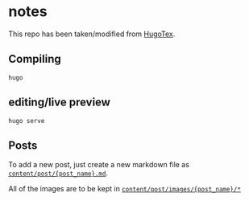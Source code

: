 # notes

This repo has been taken/modified from [HugoTex](https://github.com/HelloRusk/HugoTeX).

## Compiling

```
hugo
```

## editing/live preview

```
hugo serve
```

## Posts

To add a new post, just create a new markdown file as [`content/post/{post_name}.md`](https://github.com/Mayukhdeb/writing/tree/master/content/post). 

All of the images are to be kept in [`content/post/images/{post_name}/*`](https://github.com/Mayukhdeb/writing/tree/master/content/post/images)
